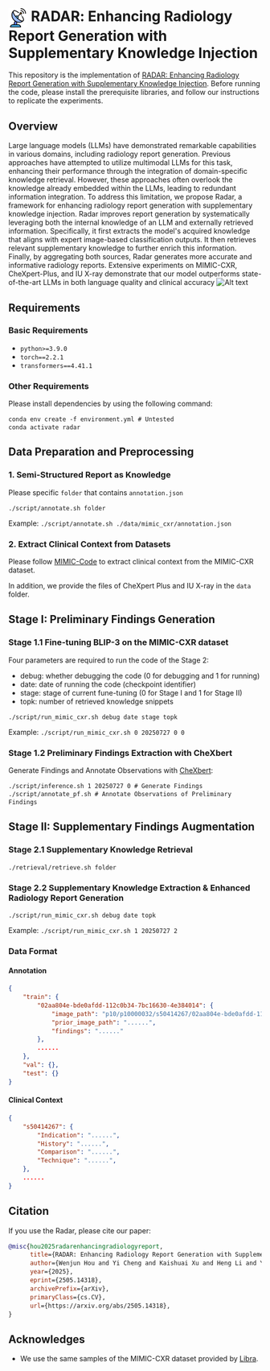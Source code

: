 # <img src="figure/radar.png?raw=true" alt="Alt" height="38" style="vertical-align:middle;"> <span style="font-variant:small-caps;">RADAR</span>: Enhancing Radiology Report Generation with Supplementary Knowledge Injection

This repository is the implementation of [RADAR: Enhancing Radiology Report Generation with Supplementary Knowledge Injection](https://arxiv.org/abs/2505.14318). Before running the code, please install the prerequisite libraries, and follow our instructions to replicate the experiments.

## Overview

Large language models (LLMs) have demonstrated remarkable capabilities in various domains, including radiology report generation. Previous approaches have attempted to utilize multimodal LLMs for this task, enhancing their performance through the integration of domain-specific knowledge retrieval. However, these approaches often overlook the knowledge already embedded within the LLMs, leading to redundant information integration. To address this limitation, we propose Radar, a framework for enhancing radiology report generation with supplementary knowledge injection. Radar improves report generation by systematically leveraging both the internal knowledge of an LLM and externally retrieved information. Specifically, it first extracts the model's acquired knowledge that aligns with expert image-based classification outputs. It then retrieves relevant supplementary knowledge to further enrich this information. Finally, by aggregating both sources, Radar generates more accurate and informative radiology reports. Extensive experiments on MIMIC-CXR, CheXpert-Plus, and IU X-ray demonstrate that our model outperforms state-of-the-art LLMs in both language quality and clinical accuracy
![Alt text](figure/framework.png?raw=true "Title")

## Requirements

### Basic Requirements

- `python>=3.9.0`
- `torch==2.2.1`
- `transformers==4.41.1`

### Other Requirements

Please install dependencies by using the following command:

```
conda env create -f environment.yml # Untested
conda activate radar
```

## Data Preparation and Preprocessing

### 1. Semi-Structured Report as Knowledge

Please specific `folder` that contains `annotation.json`

```
./script/annotate.sh folder
```

Example: `./script/annotate.sh ./data/mimic_cxr/annotation.json`

### 2. Extract Clinical Context from Datasets

Please follow [MIMIC-Code](https://github.com/MIT-LCP/mimic-code/tree/main/mimic-iv-cxr) to extract clinical context from the MIMIC-CXR dataset.

In addition, we provide the files of CheXpert Plus and IU X-ray in the `data` folder.

## Stage I: Preliminary Findings Generation

### Stage 1.1 Fine-tuning BLIP-3 on the MIMIC-CXR dataset

Four parameters are required to run the code of the Stage 2:

- debug: whether debugging the code (0 for debugging and 1 for running)
- date: date of running the code (checkpoint identifier)
- stage: stage of current fune-tuning (0 for Stage I and 1 for Stage II)
- topk: number of retrieved knowledge snippets

```
./script/run_mimic_cxr.sh debug date stage topk
```

Example: `./script/run_mimic_cxr.sh 0 20250727 0 0`

### Stage 1.2 Preliminary Findings Extraction with CheXbert

Generate Findings and Annotate Observations with [CheXbert](https://github.com/stanfordmlgroup/CheXbert):

```
./script/inference.sh 1 20250727 0 # Generate Findings
./script/annotate_pf.sh # Annotate Observations of Preliminary Findings
```

## Stage II: Supplementary Findings Augmentation

### Stage 2.1 Supplementary Knowledge Retrieval

```
./retrieval/retrieve.sh folder
```

### Stage 2.2 Supplementary Knowledge Extraction & Enhanced Radiology Report Generation

```
./script/run_mimic_cxr.sh debug date topk
```

Example: `./script/run_mimic_cxr.sh 1 20250727 2`

### Data Format

#### Annotation

```json
{
    "train": {
        "02aa804e-bde0afdd-112c0b34-7bc16630-4e384014": {
            "image_path": "p10/p10000032/s50414267/02aa804e-bde0afdd-112c0b34-7bc16630-4e384014.jpg",
            "prior_image_path": "......",
            "findings": "......"
        },
        ......
    },
    "val": {},
    "test": {}
}
```

#### Clinical Context

```json
{
    "s50414267": {
        "Indication": "......",
        "History": "......",
        "Comparison": "......",
        "Technique": "......",
    },
    ......
}
```

## Citation

If you use the Radar, please cite our paper:

```bibtex
@misc{hou2025radarenhancingradiologyreport,
      title={RADAR: Enhancing Radiology Report Generation with Supplementary Knowledge Injection},
      author={Wenjun Hou and Yi Cheng and Kaishuai Xu and Heng Li and Yan Hu and Wenjie Li and Jiang Liu},
      year={2025},
      eprint={2505.14318},
      archivePrefix={arXiv},
      primaryClass={cs.CV},
      url={https://arxiv.org/abs/2505.14318},
}
```

## Acknowledges

- We use the same samples of the MIMIC-CXR dataset provided by [Libra](https://github.com/X-iZhang/Libra).
